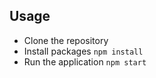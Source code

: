 ## Usage

- Clone the repository
- Install packages `npm install`
- Run the application `npm start`
